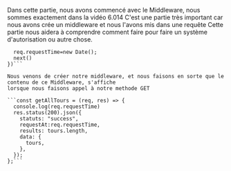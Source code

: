Dans cette partie, nous avons commencé avec le Middleware, nous sommes exactement dans la vidéo 6.014
C'est une partie très important car nous avons crée un middleware et nous l'avons mis dans une requête
Cette partie nous aidera à comprendre comment faire pour faire un système d'autorisation ou autre chose.

```app.use((req,res,next)=>{
  req.requestTime=new Date();
  next()
})```

Nous venons de créer notre middleware, et nous faisons en sorte que le contenu de ce Middleware, s'affiche
lorsque nous faisons appel à notre methode GET 

```const getAllTours = (req, res) => {
  console.log(req.requestTime)
  res.status(200).json({
    statuts: "success",
    requestAt:req.requestTime,
    results: tours.length,
    data: {
      tours,
    },
  });
};```
